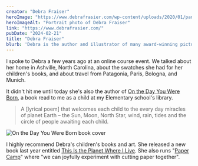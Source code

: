 ```yaml
---
creator: "Debra Fraiser"
heroImage: "https://www.debrafrasier.com/wp-content/uploads/2020/01/panel-about.png"
heroImageAlt: "Portrait photo of Debra Fraiser"
link: "https://www.debrafrasier.com/"
pubDate: "2024-02-21"
title: "Debra Fraiser"
blurb: 'Debra is the author and illustrator of many award-winning picture books including On the Day You Were Born and Miss Alaineus, A Vocabulary Disaster. In addition to her well- known talks on creative process, Debra’s innovative "Book Events" build a community’s creativity through projects that start with a story.'
---
```


I spoke to Debra a few years ago at an online course event. We talked about her
home in Ashville, North Carolina, about the swatches she had for her children's
books, and about travel from Patagonia, Paris, Bologna, and Munich.

It didn't hit me until today she's also the author of [On the Day You Were Born](https://www.debrafrasier.com/books-things-to-do/on-the-day-you-were-born/),
a book read to me as a child at my Elementary school's library.

> A [lyrical poem] that welcomes each child to the every day miracles of planet Earth – the Sun, Moon, North Star, wind, rain, tides and the circle of people awaiting each child.

![On the Day You Were Born book cover](https://m.media-amazon.com/images/W/MEDIAX_849526-T1/images/I/81tEdFHwypL._SL1500_.jpg)

I highly recommend Debra's children's books and art. She released a new book last
year entitled [This Is the Planet Where I Live](https://www.debrafrasier.com/books-things-to-do/this-is-the-planet-where-i-live/). She also runs "[Paper Camp](https://www.debrafrasier.com/paper-camp/)" where "we can joyfully experiment with cutting paper together".
